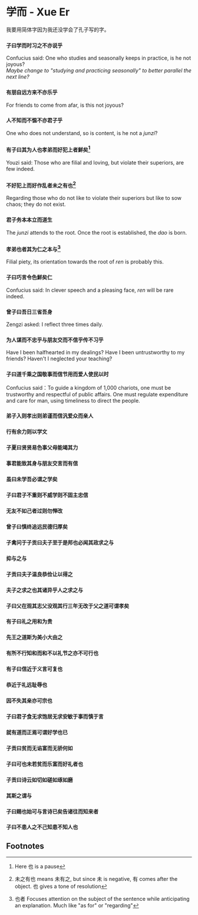# 学而 - Xue Er
我要用简体字因为我还没学会了孔子写的字。
### `子曰学而时习之不亦说乎`
Confucius said: One who studies and seasonally keeps in practice, is he not joyous? \
*Maybe change to "studying and practicing seasonally" to better parallel the next line?*
### `有朋自远方来不亦乐乎`
For friends to come from afar, is this not joyous?
### `人不知而不愠不亦君子乎`
One who does not understand, so is content, is he not a *junzi*?
### `有子曰其为人也孝弟而好犯上者鮮矣`[^1]
Youzi said: Those who are filial and loving, but violate their superiors, are few indeed.
### `不好犯上而好作乱者未之有也`[^2]
Regarding those who do not like to violate their superiors but like to sow chaos; they do not exist.
### `君子务本本立而道生`
The *junzi* attends to the root. Once the root is established, the *dao* is born.
### `孝弟也者其为仁之本与`[^3]
Filial piety, its orientation towards the root of *ren* is probably this.
### `子曰巧言令色鮮矣仁`
Confucius said: In clever speech and a pleasing face, *ren* will be rare indeed.
### `曾子曰吾日三省吾身`
Zengzi asked: I reflect three times daily.
### `为人谋而不忠乎与朋友交而不信乎传不习乎`
Have I been halfhearted in my dealings? Have I been untrustworthy to my friends? Haven't I neglected your teaching?
### `子曰道千乘之国敬事而信节用而爱人使民以时`
Confucius said：To guide a kingdom of 1,000 chariots, one must be trustworthy and respectful of public affairs. One must regulate expenditure and care for man, using timeliness to direct the people.
### `弟子入则孝出则弟谨而信汎爱众而亲人`
### `行有余力则以学文`
### `子夏曰贤贤易色事父母能竭其力`
### `事君能致其身与朋友交言而有信`
### `虽曰未学吾必谓之学矣`
### `子曰君子不重则不威学则不固主忠信`
### `无友不如己者过则勿惮改`
### `曾子曰慎终追远民德归厚矣`
### `子禽问于子贡曰夫子至于是邦也必闻其政求之与`
### `抑与之与`
### `子贡曰夫子温良恭俭让以得之`
### `夫子之求之也其诸异乎人之求之与`
### `子曰父在观其志父没观其行三年无改于父之道可谓孝矣`
### `有子曰礼之用和为贵`
### `先王之道斯为美小大由之`
### `有所不行知和而和不以礼节之亦不可行也`
### `有子曰信近于义言可复也`
### `恭近于礼远耻辱也`
### `因不失其亲亦可宗也`
### `子曰君子食无求饱居无求安敏于事而慎于言`
### `就有道而正焉可谓好学也已`
### `子贡曰贫而无谄富而无骄何如`
### `子曰可也未若贫而乐富而好礼者也`
### `子贡曰诗云如切如磋如琢如磨`
### `其斯之谓与`
### `子曰赐也始可与言诗已矣告诸往而知来者`
### `子曰不患人之不己知患不知人也`


## Footnotes
[^1]: Here 也 is a pause
[^2]: 未之有也 means 未有之, but since 未 is negative, 有 comes after the object. 也 gives a tone of resolution
[^3]: 也者 Focuses attention on the subject of the sentence while anticipating an explanation. Much like "as for" or "regarding"
